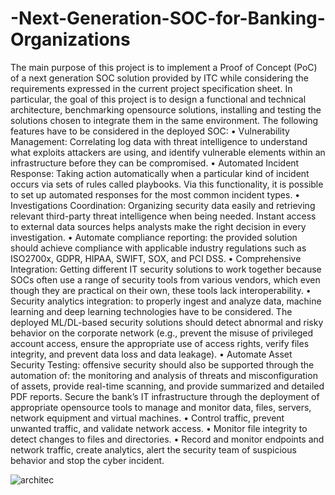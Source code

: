# -Next-Generation-SOC-for-Banking-Organizations
The main purpose of this project is to implement a Proof of Concept (PoC) of a next generation
SOC solution provided by ITC while considering the requirements expressed in the current project
specification sheet. In particular, the goal of this project is to design a functional and technical
architecture, benchmarking opensource solutions, installing and testing the solutions chosen to integrate
them in the same environment.
The following features have to be considered in the deployed SOC:
• Vulnerability Management: Correlating log data with threat intelligence to understand what
exploits attackers are using, and identify vulnerable elements within an infrastructure before they
can be compromised.
• Automated Incident Response: Taking action automatically when a particular kind of incident
occurs via sets of rules called playbooks. Via this functionality, it is possible to set up automated
responses for the most common incident types.
• Investigations Coordination: Organizing security data easily and retrieving relevant third-party
threat intelligence when being needed. Instant access to external data sources helps analysts make
the right decision in every investigation.
• Automate compliance reporting: the provided solution should achieve compliance with
applicable industry regulations such as ISO2700x, GDPR, HIPAA, SWIFT, SOX, and PCI DSS.
• Comprehensive Integration: Getting different IT security solutions to work together because
SOCs often use a range of security tools from various vendors, which even though they are
practical on their own, these tools lack interoperability.
• Security analytics integration: to properly ingest and analyze data, machine learning and deep
learning technologies have to be considered. The deployed ML/DL-based security solutions should
detect abnormal and risky behavior on the corporate network (e.g., prevent the misuse of privileged
account access, ensure the appropriate use of access rights, verify files integrity, and prevent data loss
and data leakage).
• Automate Asset Security Testing: offensive security should also be supported through the
automation of: the monitoring and analysis of threats and misconfiguration of assets, provide real-time
scanning, and provide summarized and detailed PDF reports.
Secure the bank’s IT infrastructure through the deployment of appropriate opensource tools to
manage and monitor data, files, servers, network equipment and virtual machines.
• Control traffic, prevent unwanted traffic, and validate network access.
• Monitor file integrity to detect changes to files and directories.
• Record and monitor endpoints and network traffic, create analytics, alert the security team of
suspicious behavior and stop the cyber incident.





![architec](https://github.com/raedgs/-Next-Generation-SOC-for-Banking-Organizations/assets/60553077/0660b8c2-5aff-4c9a-ba61-9fe229e3e143)



